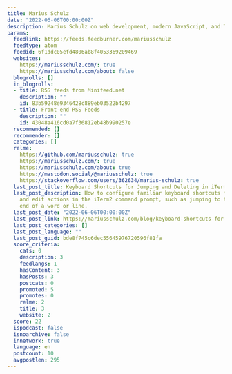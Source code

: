 ```yaml
---
title: Marius Schulz
date: "2022-06-06T00:00:00Z"
description: Marius Schulz on web development, modern JavaScript, and TypeScript.
params:
  feedlink: https://feeds.feedburner.com/mariusschulz
  feedtype: atom
  feedid: 6f1ddc05efd4806ab8f4053369209469
  websites:
    https://mariusschulz.com/: true
    https://mariusschulz.com/about: false
  blogrolls: []
  in_blogrolls:
  - title: RSS feeds from Minifeed.net
    description: ""
    id: 83b59248e9346428c889eb03522b4297
  - title: Front-end RSS Feeds
    description: ""
    id: 43048a416cd0a7f36812eb48b990257e
  recommended: []
  recommender: []
  categories: []
  relme:
    https://github.com/mariusschulz: true
    https://mariusschulz.com/: true
    https://mariusschulz.com/about: true
    https://mastodon.social/@mariusschulz: true
    https://stackoverflow.com/users/362634/marius-schulz: true
  last_post_title: Keyboard Shortcuts for Jumping and Deleting in iTerm2
  last_post_description: How to configure familiar keyboard shortcuts for common navigation
    and edit actions in the iTerm2 command prompt, such as jumping to the start or
    end of a word or line.
  last_post_date: "2022-06-06T00:00:00Z"
  last_post_link: https://mariusschulz.com/blog/keyboard-shortcuts-for-jumping-and-deleting-in-iterm2
  last_post_categories: []
  last_post_language: ""
  last_post_guid: bde8f745c6dec55645976720596f81fa
  score_criteria:
    cats: 0
    description: 3
    feedlangs: 1
    hasContent: 3
    hasPosts: 3
    postcats: 0
    promoted: 5
    promotes: 0
    relme: 2
    title: 3
    website: 2
  score: 22
  ispodcast: false
  isnoarchive: false
  innetwork: true
  language: en
  postcount: 10
  avgpostlen: 295
---
```

